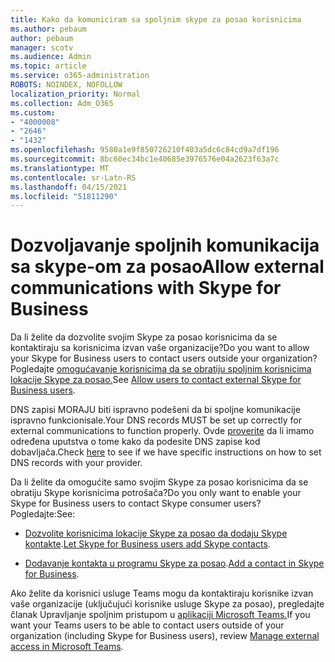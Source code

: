 ```yaml
---
title: Kako da komuniciram sa spoljnim skype za posao korisnicima
ms.author: pebaum
author: pebaum
manager: scotv
ms.audience: Admin
ms.topic: article
ms.service: o365-administration
ROBOTS: NOINDEX, NOFOLLOW
localization_priority: Normal
ms.collection: Adm_O365
ms.custom:
- "4000008"
- "2646"
- "1432"
ms.openlocfilehash: 9580a1e9f850726210f403a5dc6c84cd9a7df196
ms.sourcegitcommit: 8bc60ec34bc1e40685e3976576e04a2623f63a7c
ms.translationtype: MT
ms.contentlocale: sr-Latn-RS
ms.lasthandoff: 04/15/2021
ms.locfileid: "51811290"
---
```

# <a name="allow-external-communications-with-skype-for-business"></a><span data-ttu-id="95a19-102">Dozvoljavanje spoljnih komunikacija sa skype-om za posao</span><span class="sxs-lookup"><span data-stu-id="95a19-102">Allow external communications with Skype for Business</span></span> 

<span data-ttu-id="95a19-103">Da li želite da dozvolite svojim Skype za posao korisnicima da se kontaktiraju sa korisnicima izvan vaše organizacije?</span><span class="sxs-lookup"><span data-stu-id="95a19-103">Do you want to allow your Skype for Business users to contact users outside your organization?</span></span> <span data-ttu-id="95a19-104">Pogledajte [omogućavanje korisnicima da se obratiju spoljnim korisnicima lokacije Skype za posao.](https://docs.microsoft.com/skypeforbusiness/set-up-skype-for-business-online/allow-users-to-contact-external-skype-for-business-users)</span><span class="sxs-lookup"><span data-stu-id="95a19-104">See [Allow users to contact external Skype for Business users](https://docs.microsoft.com/skypeforbusiness/set-up-skype-for-business-online/allow-users-to-contact-external-skype-for-business-users).</span></span>

<span data-ttu-id="95a19-105">DNS zapisi MORAJU biti ispravno podešeni da bi spoljne komunikacije ispravno funkcionisale.</span><span class="sxs-lookup"><span data-stu-id="95a19-105">Your DNS records MUST be set up correctly for external communications to function properly.</span></span> <span data-ttu-id="95a19-106">Ovde [proverite](https://docs.microsoft.com/microsoft-365/admin/get-help-with-domains/set-up-your-domain-host-specific-instructions) da li imamo određena uputstva o tome kako da podesite DNS zapise kod dobavljača.</span><span class="sxs-lookup"><span data-stu-id="95a19-106">Check [here](https://docs.microsoft.com/microsoft-365/admin/get-help-with-domains/set-up-your-domain-host-specific-instructions) to see if we have specific instructions on how to set DNS records with your provider.</span></span> 

<span data-ttu-id="95a19-107">Da li želite da omogućite samo svojim Skype za posao korisnicima da se obratiju Skype korisnicima potrošača?</span><span class="sxs-lookup"><span data-stu-id="95a19-107">Do you only want to enable your Skype for Business users to contact Skype consumer users?</span></span> <span data-ttu-id="95a19-108">Pogledajte:</span><span class="sxs-lookup"><span data-stu-id="95a19-108">See:</span></span>

- <span data-ttu-id="95a19-109">[Dozvolite korisnicima lokacije Skype za posao da dodaju Skype kontakte](https://docs.microsoft.com/skypeforbusiness/set-up-skype-for-business-online/let-skype-for-business-users-add-skype-contacts).</span><span class="sxs-lookup"><span data-stu-id="95a19-109">[Let Skype for Business users add Skype contacts](https://docs.microsoft.com/skypeforbusiness/set-up-skype-for-business-online/let-skype-for-business-users-add-skype-contacts).</span></span> 

- <span data-ttu-id="95a19-110">[Dodavanje kontakta u programu Skype za posao](https://support.office.com/article/add-a-contact-in-skype-for-business-89338023-2adf-4f5c-90b6-f8b6f72fadd1).</span><span class="sxs-lookup"><span data-stu-id="95a19-110">[Add a contact in Skype for Business](https://support.office.com/article/add-a-contact-in-skype-for-business-89338023-2adf-4f5c-90b6-f8b6f72fadd1).</span></span>


<span data-ttu-id="95a19-111">Ako želite da korisnici usluge Teams mogu da kontaktiraju korisnike izvan vaše organizacije (uključujući korisnike usluge Skype za posao), pregledajte članak Upravljanje spoljnim pristupom u [aplikaciji Microsoft Teams.](https://docs.microsoft.com/microsoftteams/let-your-teams-users-communicate-with-other-people)</span><span class="sxs-lookup"><span data-stu-id="95a19-111">If you want your Teams users to be able to contact users outside of your organization (including Skype for Business users), review [Manage external access in Microsoft Teams](https://docs.microsoft.com/microsoftteams/let-your-teams-users-communicate-with-other-people).</span></span> 